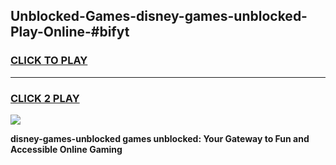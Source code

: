 
## Unblocked-Games-disney-games-unblocked-Play-Online-#bifyt
<h3>
<a href="https://premium.freeplayer.one?title=disney-games-unblocked&ref=27F">CLICK TO PLAY</a></h3>
<hr>

<h3>
<a href="https://premium.freeplayer.one?title=disney-games-unblocked&ref=27F">CLICK 2 PLAY</a>
  
</h3>

<a href="https://premium.freeplayer.one?title=disney-games-unblocked&ref=27F"><img src="https://clearcache.store/games.png"></a>


**disney-games-unblocked games unblocked: Your Gateway to Fun and Accessible Online Gaming**
